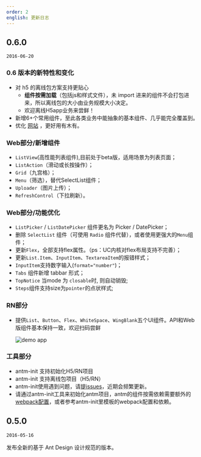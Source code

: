 ```yaml
---
order: 2
english: 更新日志
---
```


## 0.6.0

`2016-06-20`

### 0.6 版本的新特性和变化

* 对 h5 的离线包方案支持更贴心
    - **组件按需加载**（包括js和样式文件），未 import 进来的组件不会打包进来，所以离线包的大小由业务规模大小决定。
    - 欢迎离线H5app业务来尝鲜！
* 新增6+个常用组件，至此各类业务中能抽象的基本组件、几乎能完全覆盖到。
* 优化 [网站](http://antm.alipay.net/) ，更好用有木有。

### Web部分/新增组件

- `ListView`(高性能列表组件),目前处于beta版，适用场景为列表页面；
- `ListAction`（滑动或长按操作）；
- `Grid`（九宫格）；
- `Menu`（筛选），替代SelectList组件；
- `Uploader`（图片上传）；
- `RefreshControl`（下拉刷新）。


### Web部分/功能优化

- `ListPicker` / `ListDatePicker` 组件更名为 Picker / DatePicker；
- 删除 `SelectList` 组件（可使用 `Radio` 组件代替），或者使用更强大的`Menu`组件；
- 更新`Flex`，全部支持flex属性。（ps：UC内核对flex布局支持不完善）；
- 更新`List.Item`、`InputItem`、`TextareaItem`的报错样式；
- `InputItem`支持数字输入(`format="number"`)；
- `Tabs` 组件新增 tabbar 形式；
- `TopNotice` 当mode 为 `closable`时, 则自动销毁;
- `Steps`组件支持size为`pointer`的点状样式;

### RN部分
- 提供`List`、`Button`、`Flex`、`WhiteSpace`、`WingBlank`五个UI组件。API和Web版组件基本保持一致，欢迎扫码尝鲜

    ![demo app](https://zos.alipayobjects.com/rmsportal/pqSGjgXJCojReWW.png)

### 工具部分

- antm-init 支持初始化H5/RN项目
- antm-init 支持离线包项目（H5/RN）
- antm-init使用遇到问题，请[提issues](http://gitlab.alibaba-inc.com/react-ui/antm-init/issues)，近期会频繁更新。
- 请通过antm-init工具来初始化antm项目，antm的组件按需依赖需要额外的[webpack配置](http://gitlab.alibaba-inc.com/react-ui/antm-init/blob/master/boilerplate/web/webpack.config.js#L2)，或者参考antm-init里模板的webpack配置和依赖。

## 0.5.0

`2016-05-16`

发布全新的基于 Ant Design 设计规范的版本。
